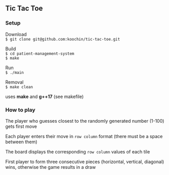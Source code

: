 ## Tic Tac Toe
### Setup  
Download  
`$ git clone git@github.com:koochin/tic-tac-toe.git`  
  
Build  
`$ cd patient-management-system`  
`$ make`
  
Run  
`$ ./main`  
  
Removal  
`$ make clean`  
  
uses **make** and **g++17** (see makefile)  
  
### How to play
The player who guesses closest to the randomly generated number (1-100) gets first move  
  
Each player enters their move in `row column` format (there must be a space between them)  
  
The board displays the corresponding `row column` values of each tile  
  
First player to form three consecutive pieces (horizontal, vertical, diagonal) wins, otherwise the game results in a draw    
  
  
